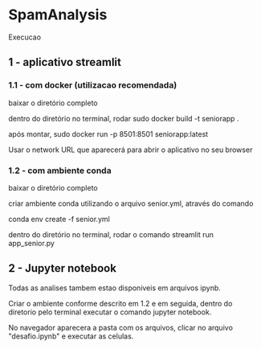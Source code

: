 # SpamAnalysis

Execucao

## 1 - aplicativo streamlit

### 1.1 - com docker (utilizacao recomendada)

baixar o diretório completo

dentro do diretório no terminal, rodar sudo docker build -t seniorapp .

após montar, sudo docker run -p 8501:8501 seniorapp:latest

Usar o network URL que aparecerá para abrir o aplicativo no seu browser

### 1.2 - com ambiente conda

baixar o diretório completo

criar ambiente conda utilizando o arquivo senior.yml, através do comando

conda env create -f senior.yml

dentro do diretório no terminal, rodar o comando streamlit run app_senior.py

## 2 -  Jupyter notebook

Todas as analises tambem estao disponiveis em arquivos ipynb. 

Criar o ambiente conforme descrito em 1.2 e em seguida, dentro do diretorio pelo terminal executar o comando jupyter notebook.

No navegador aparecera a pasta com os arquivos, clicar no arquivo "desafio.ipynb" e executar as celulas.
